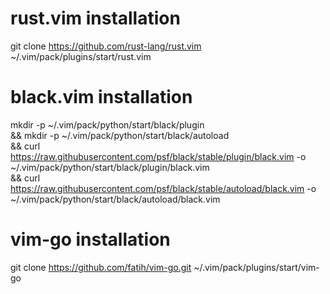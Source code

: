 # rust.vim installation
git clone https://github.com/rust-lang/rust.vim ~/.vim/pack/plugins/start/rust.vim

# black.vim installation
mkdir -p ~/.vim/pack/python/start/black/plugin \
&& mkdir -p ~/.vim/pack/python/start/black/autoload \
&& curl https://raw.githubusercontent.com/psf/black/stable/plugin/black.vim -o ~/.vim/pack/python/start/black/plugin/black.vim \
&& curl https://raw.githubusercontent.com/psf/black/stable/autoload/black.vim -o ~/.vim/pack/python/start/black/autoload/black.vim

# vim-go installation
git clone https://github.com/fatih/vim-go.git ~/.vim/pack/plugins/start/vim-go
